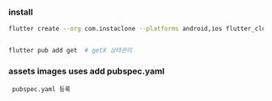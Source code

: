 ### install 
```bash
flutter create --org com.instaclone --platforms android,ios flutter_clone_instagram


flutter pub add get  # getX 상태관리 
```


### assets images uses add pubspec.yaml

```
 pubspec.yaml 등록 
 
```